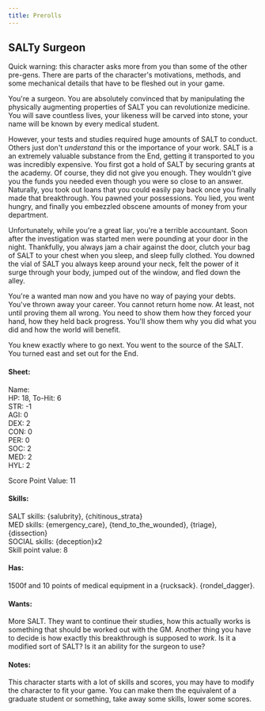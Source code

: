 ```yaml
---
title: Prerolls
---
```


## SALTy Surgeon

Quick warning: this character asks more from you than some of the other pre-gens. There are parts of the character's motivations, methods, and some mechanical details that have to be fleshed out in your game.

You're a surgeon. You are absolutely convinced that by manipulating the physically augmenting properties of SALT you can revolutionize medicine. You will save countless lives, your likeness will be carved into stone, your name will be known by every medical student.

However, your tests and studies required huge amounts of SALT to conduct. Others just don't *understand* this or the importance of your work. SALT is a an extremely valuable substance from the End, getting it transported to you was incredibly expensive. You first got a hold of SALT by securing grants at the academy. Of course, they did not give you enough. They wouldn't give you the funds you needed even though you were so close to an answer. Naturally, you took out loans that you could easily pay back once you finally made that breakthrough. You pawned your possessions. You lied, you went hungry, and finally you embezzled obscene amounts of money from your department.

Unfortunately, while you're a great liar, you're a terrible accountant. Soon after the investigation was started men were pounding at your door in the night. Thankfully, you always jam a chair against the door, clutch your bag of SALT to your chest when you sleep, and sleep fully clothed. You downed the vial of SALT you always keep around your neck, felt the power of it surge through your body, jumped out of the window, and fled down the alley.

You're a wanted man now and you have no way of paying your debts. You've thrown away your career. You cannot return home now. At least, not until proving them all wrong. You need to show them how they forced your hand, how they held back progress. You'll show them why you did what you did and how the world will benefit.

You knew exactly where to go next. You went to the source of the SALT. You turned east and set out for the End.

#### Sheet:

Name:  
HP: 18, To-Hit: 6  
STR: -1  
AGI: 0  
DEX: 2  
CON: 0  
PER: 0  
SOC: 2  
MED: 2  
HYL: 2  

Score Point Value: 11

#### Skills:

SALT skills: {salubrity}, {chitinous_strata}  
MED skills: {emergency_care}, {tend_to_the_wounded}, {triage}, {dissection}  
SOCIAL skills: {deception}x2  
Skill point value: 8

#### Has:

1500f and 10 points of medical equipment in a {rucksack}. {rondel_dagger}.

#### Wants:

More SALT. They want to continue their studies, how this actually works is something that should be worked out with the GM. Another thing you have to decide is how exactly this breakthrough is supposed to *work*. Is it a modified sort of SALT? Is it an ability for the surgeon to use?

#### Notes:

This character starts with a lot of skills and scores, you may have to modify the character to fit your game. You can make them the equivalent of a graduate student or something, take away some skills, lower some scores.